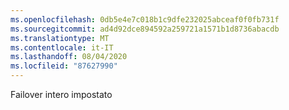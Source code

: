 ```yaml
---
ms.openlocfilehash: 0db5e4e7c018b1c9dfe232025abceaf0f0fb731f
ms.sourcegitcommit: ad4d92dce894592a259721a1571b1d8736abacdb
ms.translationtype: MT
ms.contentlocale: it-IT
ms.lasthandoff: 08/04/2020
ms.locfileid: "87627990"
---
```

Failover intero impostato
